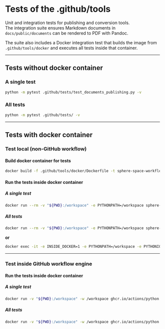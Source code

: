# Tests of the .github/tools

Unit and integration tests for publishing and conversion tools.  
The integration suite ensures Markdown documents in `docs/public/documents` can be rendered to PDF with Pandoc.

The suite also includes a Docker integration test that builds the image from `.github/tools/docker` and executes all tests inside that container.

---

## Tests without docker container

### A single test
```bash
python -m pytest .github/tests/test_documents_publishing.py -v
```

### All tests

```bash
python -m pytest .github/tests/ -v
```

---

## Tests with docker container

### Test local (non-GitHub workflow)

#### Build docker container for tests

```bash
docker build -f .github/tools/docker/Dockerfile -t sphere-space-workflow-tools-tests .
```

#### Run the tests inside docker container

##### A single test

```bash
docker run --rm -v "${PWD}:/workspace" -e PYTHONPATH=/workspace sphere-space-workflow-tools-tests python3 -m pytest .github/tests/test_documents_publishing.py -v
```

##### All tests

```bash
docker run --rm -v "${PWD}:/workspace" -e PYTHONPATH=/workspace sphere-space-workflow-tools-tests python3 -m pytest .github/tests/ -v
```

**or**

```bash
docker exec -it -e INSIDE_DOCKER=1 -e PYTHONPATH=/workspace -e PYTHONIOENCODING=utf-8 -e LC_ALL=C.UTF-8 -e LANG=C.UTF-8 sphere-space-workflow-tools-tests-container bash -c "PYTHONPATH=/workspace/.github/tools/publishing pytest -v --tb=long --showlocals --no-header --capture=no /workspace/.github/tests/"
```

---

### Test inside GitHub workflow engine

#### Run the tests inside docker container

##### A single test

```bash
docker run -v "${PWD}:/workspace" -w /workspace ghcr.io/actions/python:3.10.12 pytest .github/tests/test_documents_publishing.py -v
```

##### All tests

```bash
docker run -v "${PWD}:/workspace" -w /workspace ghcr.io/actions/python:3.10.12 pytest .github/tests/ -v
```

